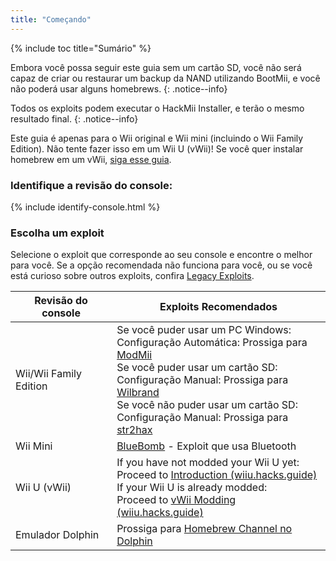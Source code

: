 ```yaml
---
title: "Começando"
---
```


{% include toc title="Sumário" %}

Embora você possa seguir este guia sem um cartão SD, você não será capaz de criar ou restaurar um backup da NAND utilizando BootMii, e você não poderá usar alguns homebrews.
{: .notice--info}

Todos os exploits podem executar o HackMii Installer, e terão o mesmo resultado final.
{: .notice--info}

Este guia é apenas para o Wii original e Wii mini (incluindo o Wii Family Edition). Não tente fazer isso em um Wii U (vWii)! Se você quer instalar homebrew em um vWii, [siga esse guia](https://wiiu.hacks.guide).

### Identifique a revisão do console:

{% include identify-console.html %}<br>

### Escolha um exploit

Selecione o exploit que corresponde ao seu console e encontre o melhor para você. Se a opção recomendada não funciona para você, ou se você está curioso sobre outros exploits, confira [Legacy Exploits](legacy-exploits).

| Revisão do console     | Exploits Recomendados                                                                                                                                                                                                                                                                                                                     |
| ---------------------- | ----------------------------------------------------------------------------------------------------------------------------------------------------------------------------------------------------------------------------------------------------------------------------------------------------------------------------------------- |
| Wii/Wii Family Edition | Se você puder usar um PC Windows:<br> Configuração Automática: Prossiga para [ModMii](modmii)<br> Se você puder usar um cartão SD:<br> Configuração Manual: Prossiga para [Wilbrand](wilbrand)<br> Se você não puder usar um cartão SD:<br> Configuração Manual: Prossiga para [str2hax](str2hax)<br> |
| Wii Mini               | [BlueBomb](bluebomb) - Exploit que usa Bluetooth                                                                                                                                                                                                                                                                                          |
| Wii U (vWii)           | If you have not modded your Wii U yet:<br> Proceed to [Introduction (wiiu.hacks.guide)](https://wiiu.hacks.guide/#/)<br> If your Wii U is already modded:<br> Proceed to [vWii Modding (wiiu.hacks.guide)](https://wiiu.hacks.guide/#/vwii/sd-preparation)                                                              |
| Emulador Dolphin       | Prossiga para [Homebrew Channel no Dolphin](homebrew-dolphin)                                                                                                                                                                                                                                                                             |
